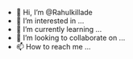 - 👋 Hi, I’m @Rahulkillade
- 👀 I’m interested in ...
- 🌱 I’m currently learning ...
- 💞️ I’m looking to collaborate on ...
- 📫 How to reach me ...

<!---
Rahulkillade/Rahulkillade is a ✨ special ✨ repository because its `README.md` (this file) appears on your GitHub profile.
You can click the Preview link to take a look at your changes.
--->
